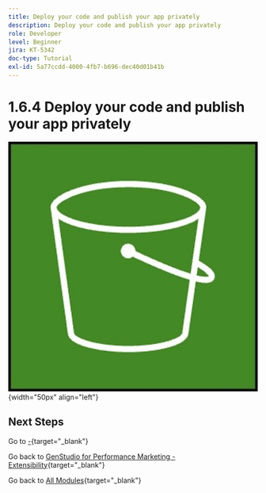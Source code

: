 ```yaml
---
title: Deploy your code and publish your app privately
description: Deploy your code and publish your app privately
role: Developer
level: Beginner
jira: KT-5342
doc-type: Tutorial
exl-id: 5a77ccdd-4000-4fb7-b696-dec40d01b41b
---
```

# 1.6.4 Deploy your code and publish your app privately



![ETL](./images/s3.jpeg){width="50px" align="left"}

## Next Steps

Go to [-](./ex2.md){target="_blank"}

Go back to [GenStudio for Performance Marketing - Extensibility](./genstudioext.md){target="_blank"}

Go back to [All Modules](./../../../overview.md){target="_blank"}
